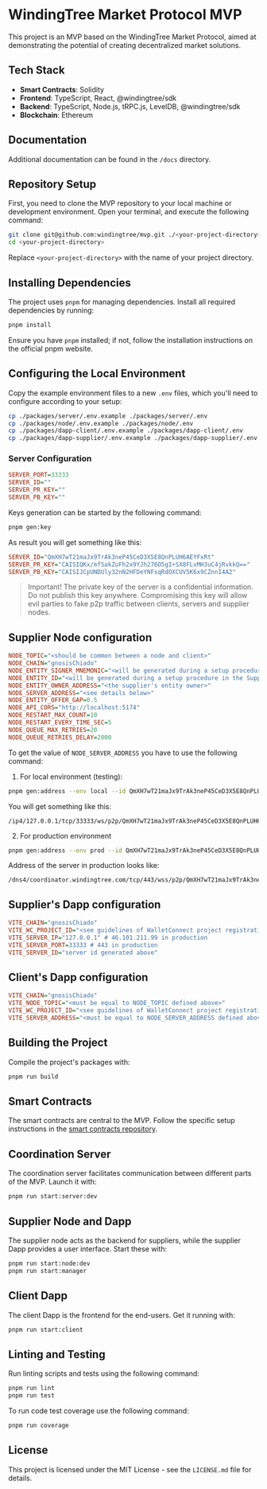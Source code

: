 # WindingTree Market Protocol MVP

This project is an MVP based on the WindingTree Market Protocol, aimed at demonstrating the potential of creating decentralized market solutions.

## Tech Stack

- **Smart Contracts**: Solidity
- **Frontend**: TypeScript, React, @windingtree/sdk
- **Backend**: TypeScript, Node.js, tRPC.js, LevelDB, @windingtree/sdk
- **Blockchain**: Ethereum

## Documentation

Additional documentation can be found in the `/docs` directory.

## Repository Setup

First, you need to clone the MVP repository to your local machine or development environment. Open your terminal, and execute the following command:

```bash
git clone git@github.com:windingtree/mvp.git ./<your-project-directory>
cd <your-project-directory>
```

Replace `<your-project-directory>` with the name of your project directory.

## Installing Dependencies

The project uses `pnpm` for managing dependencies. Install all required dependencies by running:

```bash
pnpm install
```

Ensure you have `pnpm` installed; if not, follow the installation instructions on the official pnpm website.

## Configuring the Local Environment

Copy the example environment files to a new `.env` files, which you'll need to configure according to your setup:

```bash
cp ./packages/server/.env.example ./packages/server/.env
cp ./packages/node/.env.example ./packages/node/.env
cp ./packages/dapp-client/.env.example ./packages/dapp-client/.env
cp ./packages/dapp-supplier/.env.example ./packages/dapp-supplier/.env
```

### Server Configuration

```ini
SERVER_PORT=33333
SERVER_ID=""
SERVER_PR_KEY=""
SERVER_PB_KEY=""
```

Keys generation can be started by the following command:

```bash
pnpm gen:key
```

As result you will get something like this:

```ini
SERVER_ID="QmXH7wT21maJx9TrAk3neP45CeD3X5E8QnPLUH6AEYFxRt"
SERVER_PR_KEY="CAISIQKx/mfSakZuFh2x9YJh276O5gI+SX8FLvMH3uC4jRvkkQ=="
SERVER_PB_KEY="CAISIJCpUNDUly32nN2HFDeYNFsqRdOXCUV5K6x9CZnnI4A2"
```

> Important! The private key of the server is a confidential information. Do not publish this key anywhere. Compromising this key will allow evil parties to fake p2p traffic between clients, servers and supplier nodes.

## Supplier Node configuration

```ini
NODE_TOPIC="<should be common between a node and client>"
NODE_CHAIN="gnosisChiado"
NODE_ENTITY_SIGNER_MNEMONIC="<will be generated during a setup procedure in the Supplier's Dapp>"
NODE_ENTITY_ID="<will be generated during a setup procedure in the Supplier's Dapp>"
NODE_ENTITY_OWNER_ADDRESS="<the supplier's entity owner>"
NODE_SERVER_ADDRESS="<see details below>"
NODE_ENTITY_OFFER_GAP=0.5
NODE_API_CORS="http://localhost:5174"
NODE_RESTART_MAX_COUNT=10
NODE_RESTART_EVERY_TIME_SEC=5
NODE_QUEUE_MAX_RETRIES=20
NODE_QUEUE_RETRIES_DELAY=2000
```

To get the value of `NODE_SERVER_ADDRESS` you have to use the following command:

1. For local environment (testing):

```bash
pnpm gen:address --env local --id QmXH7wT21maJx9TrAk3neP45CeD3X5E8QnPLUH6AEYFxRt --address 127.0.0.1 --port 33333
```

You will get something like this:

```text
/ip4/127.0.0.1/tcp/33333/ws/p2p/QmXH7wT21maJx9TrAk3neP45CeD3X5E8QnPLUH6AEYFxRt
```

2. For production environment

```bash
pnpm gen:address --env prod --id QmXH7wT21maJx9TrAk3neP45CeD3X5E8QnPLUH6AEYFxRt --address coordinator.windingtree.com
```

Address of the server in production looks like:

```text
/dns4/coordinator.windingtree.com/tcp/443/wss/p2p/QmXH7wT21maJx9TrAk3neP45CeD3X5E8QnPLUH6AEYFxRt
```

## Supplier's Dapp configuration

```ini
VITE_CHAIN="gnosisChiado"
VITE_WC_PROJECT_ID="<see guidelines of WalletConnect project registration above>"
VITE_SERVER_IP="127.0.0.1" # 46.101.211.99 in production
VITE_SERVER_PORT=33333 # 443 in production
VITE_SERVER_ID="server id generated above"
```

## Client's Dapp configuration

```ini
VITE_CHAIN="gnosisChiado"
VITE_NODE_TOPIC="<must be equal to NODE_TOPIC defined above>"
VITE_WC_PROJECT_ID="<see guidelines of WalletConnect project registration above>"
VITE_SERVER_ADDRESS="<must be equal to NODE_SERVER_ADDRESS defined above>"
```

## Building the Project

Compile the project's packages with:

```bash
pnpm run build
```

## Smart Contracts

The smart contracts are central to the MVP. Follow the specific setup instructions in the [smart contracts repository](https://github.com/windingtree/contracts).

## Coordination Server

The coordination server facilitates communication between different parts of the MVP. Launch it with:

```bash
pnpm run start:server:dev
```

## Supplier Node and Dapp

The supplier node acts as the backend for suppliers, while the supplier Dapp provides a user interface. Start these with:

```bash
pnpm run start:node:dev
pnpm run start:manager
```

## Client Dapp

The client Dapp is the frontend for the end-users. Get it running with:

```bash
pnpm run start:client
```

## Linting and Testing

Run linting scripts and tests using the following command:

```bash
pnpm run lint
pnpm run test
```

To run code test coverage use the following command:

```bash
pnpm run coverage
```

## License

This project is licensed under the MIT License - see the `LICENSE.md` file for details.
